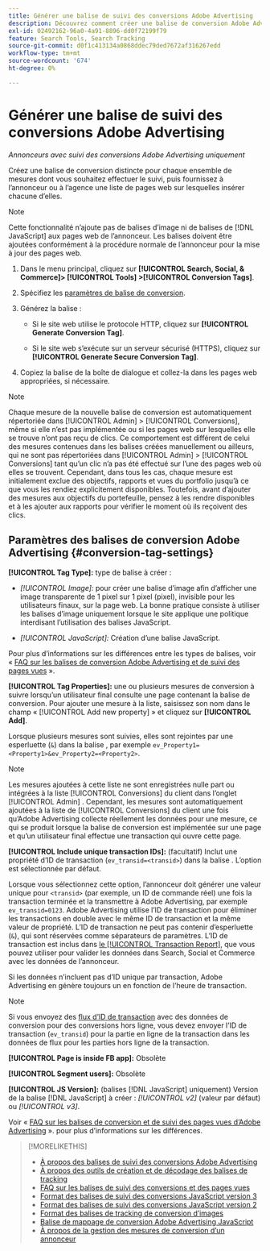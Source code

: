 ```yaml
---
title: Générer une balise de suivi des conversions Adobe Advertising
description: Découvrez comment créer une balise de conversion Adobe Advertising pour suivre vos événements de conversion.
exl-id: 02492162-96a0-4a91-8896-dd0f72199f79
feature: Search Tools, Search Tracking
source-git-commit: d0f1c413134a0868ddec79ded7672af316267edd
workflow-type: tm+mt
source-wordcount: '674'
ht-degree: 0%

---
```


# Générer une balise de suivi des conversions Adobe Advertising

*Annonceurs avec suivi des conversions Adobe Advertising uniquement*

Créez une balise de conversion distincte pour chaque ensemble de mesures dont vous souhaitez effectuer le suivi, puis fournissez à l’annonceur ou à l’agence une liste de pages web sur lesquelles insérer chacune d’elles.

>[!NOTE]
>
>Cette fonctionnalité n’ajoute pas de balises d’image ni de balises de [!DNL JavaScript] aux pages web de l’annonceur. Les balises doivent être ajoutées conformément à la procédure normale de l’annonceur pour la mise à jour des pages web.

1. Dans le menu principal, cliquez sur **[!UICONTROL Search, Social, & Commerce]> [!UICONTROL Tools] >[!UICONTROL Conversion Tags]**.

1. Spécifiez les [paramètres de balise de conversion](#conversion-tag-settings).

1. Générez la balise :

   * Si le site web utilise le protocole HTTP, cliquez sur **[!UICONTROL Generate Conversion Tag]**.

   * Si le site web s’exécute sur un serveur sécurisé (HTTPS), cliquez sur **[!UICONTROL Generate Secure Conversion Tag]**.

1. Copiez la balise de la boîte de dialogue et collez-la dans les pages web appropriées, si nécessaire.

>[!NOTE]
>
>Chaque mesure de la nouvelle balise de conversion est automatiquement répertoriée dans [!UICONTROL Admin] > [!UICONTROL Conversions], même si elle n’est pas implémentée ou si les pages web sur lesquelles elle se trouve n’ont pas reçu de clics. Ce comportement est différent de celui des mesures contenues dans les balises créées manuellement ou ailleurs, qui ne sont pas répertoriées dans [!UICONTROL Admin] > [!UICONTROL Conversions] tant qu’un clic n’a pas été effectué sur l’une des pages web où elles se trouvent. Cependant, dans tous les cas, chaque mesure est initialement exclue des objectifs, rapports et vues du portfolio jusqu’à ce que vous les rendiez explicitement disponibles. Toutefois, avant d’ajouter des mesures aux objectifs du portefeuille, pensez à les rendre disponibles et à les ajouter aux rapports pour vérifier le moment où ils reçoivent des clics.

## Paramètres des balises de conversion Adobe Advertising {#conversion-tag-settings}

**[!UICONTROL Tag Type]:** type de balise à créer :

* *[!UICONTROL Image]:* pour créer une balise d’image afin d’afficher une image transparente de 1 pixel sur 1 pixel (pixel), invisible pour les utilisateurs finaux, sur la page web. La bonne pratique consiste à utiliser les balises d’image uniquement lorsque le site applique une politique interdisant l’utilisation des balises JavaScript.

* *[!UICONTROL JavaScript]:* Création d’une balise JavaScript.

Pour plus d’informations sur les différences entre les types de balises, voir « [FAQ sur les balises de conversion Adobe Advertising et de suivi des pages vues](/help/search-social-commerce/tracking/faqs-conversion-page-view-tracking-tags.md) ».

**[!UICONTROL Tag Properties]:** une ou plusieurs mesures de conversion à suivre lorsqu’un utilisateur final consulte une page contenant la balise de conversion. Pour ajouter une mesure à la liste, saisissez son nom dans le champ « [!UICONTROL Add new property] » et cliquez sur **[!UICONTROL Add]**.

Lorsque plusieurs mesures sont suivies, elles sont rejointes par une esperluette (`&`) dans la balise , par exemple `ev_Property1=<Property1>&ev_Property2=<Property2>`.

>[!NOTE]
>
>Les mesures ajoutées à cette liste ne sont enregistrées nulle part ou intégrées à la liste [!UICONTROL Conversions] du client dans l’onglet [!UICONTROL Admin] . Cependant, les mesures sont automatiquement ajoutées à la liste de [!UICONTROL Conversions] du client une fois qu’Adobe Advertising collecte réellement les données pour une mesure, ce qui se produit lorsque la balise de conversion est implémentée sur une page et qu’un utilisateur final effectue une transaction qui ouvre cette page.

**[!UICONTROL Include unique transaction IDs]:** (facultatif) Inclut une propriété d’ID de transaction (`ev_transid=<transid>`) dans la balise . L’option est sélectionnée par défaut.

Lorsque vous sélectionnez cette option, l’annonceur doit générer une valeur unique pour `<transid>` (par exemple, un ID de commande réel) une fois la transaction terminée et la transmettre à Adobe Advertising, par exemple `ev_transid=0123`. Adobe Advertising utilise l’ID de transaction pour éliminer les transactions en double avec le même ID de transaction et la même valeur de propriété. L’ID de transaction ne peut pas contenir d’esperluette (`&`), qui sont réservées comme séparateurs de paramètres. L’ID de transaction est inclus dans [le [!UICONTROL Transaction Report]](/help/search-social-commerce/reports/management/basic-advanced/transaction-report.md), que vous pouvez utiliser pour valider les données dans Search, Social et Commerce avec les données de l’annonceur.

Si les données n’incluent pas d’ID unique par transaction, Adobe Advertising en génère toujours un en fonction de l’heure de transaction.

>[!NOTE]
>
>Si vous envoyez des [flux d’ID de transaction](/help/search-social-commerce/tracking/feed-transaction-id.md) avec des données de conversion pour des conversions hors ligne, vous devez envoyer l’ID de transaction (`ev_transid`) pour la partie en ligne de la transaction dans les données de flux pour les parties hors ligne de la transaction.

**[!UICONTROL Page is inside FB app]:** Obsolète

**[!UICONTROL Segment users]:** Obsolète

**[!UICONTROL JS Version]:** (balises [!DNL JavaScript] uniquement) Version de la balise [!DNL JavaScript] à créer : *[!UICONTROL v2]* (valeur par défaut) ou *[!UICONTROL v3]*.

Voir « [FAQ sur les balises de conversion et de suivi des pages vues d’Adobe Advertising](/help/search-social-commerce/tracking/faqs-conversion-page-view-tracking-tags.md) ». pour plus d’informations sur les différences.

>[!MORELIKETHIS]
>
>* [À propos des balises de suivi des conversions Adobe Advertising](/help/search-social-commerce/tracking/conversion-tracking-advertising.md)
>* [À propos des outils de création et de décodage des balises de tracking](tracking-tools-about.md)
>* [FAQ sur les balises de suivi des conversions et des pages vues](/help/search-social-commerce/tracking/faqs-conversion-page-view-tracking-tags.md)
>* [Format des balises de suivi des conversions JavaScript version 3](/help/search-social-commerce/tracking/format-conversion-tag-jsv3.md)
>* [Format des balises de suivi des conversions JavaScript version 2](/help/search-social-commerce/tracking/format-conversion-tag-jsv2.md)
>* [Format des balises de tracking de conversion d’images](/help/search-social-commerce/tracking/format-conversion-tag-image.md)
>* [Balise de mappage de conversion Adobe Advertising JavaScript](/help/search-social-commerce/tracking/itp-conversion-mapping-tag.md)
>* [À propos de la gestion des mesures de conversion d’un annonceur](/help/search-social-commerce/admin/conversion-metrics/conversion-metric-about.md)
